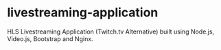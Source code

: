 # livestreaming-application
HLS Livestreaming Application (Twitch.tv Alternative) built using Node.js, Video.js, Bootstrap and Nginx.
